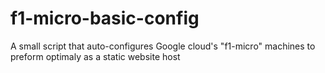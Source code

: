 # f1-micro-basic-config
A small script that auto-configures Google cloud's "f1-micro" machines to preform optimaly as a static website host 
